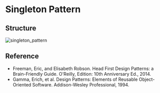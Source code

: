 # Singleton Pattern

## Structure
![singleton_pattern](https://raw.githubusercontent.com/Code2Bits/Design-Patterns-Java/master/Creational%20Patterns/Singleton/Images/singleton_pattern.png)

## Reference
* Freeman, Eric, and Elisabeth Robson. Head First Design Patterns: a Brain-Friendly Guide. O'Reilly, Edition: 10th Anniversary Ed., 2014.
* Gamma, Erich, et al. Design Patterns: Elements of Reusable Object-Oriented Software. Addison-Wesley Professional, 1994.